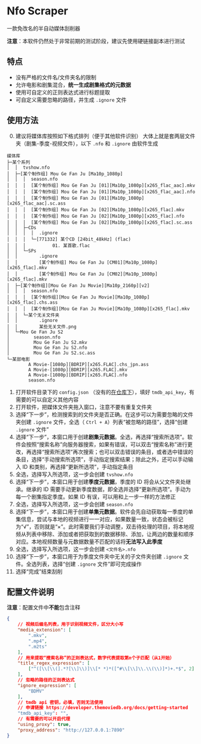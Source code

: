 # Nfo Scraper

一款免改名的半自动媒体刮削器

**注意**：本软件仍然处于非常前期的测试阶段，建议先使用硬链接副本进行测试

## 特点
- 没有严格的文件名/文件夹名的限制
- 允许电影和剧集混合，**统一生成剧集格式的元数据**
- 使用可自定义的正则表达式进行标题提取
- 可自定义需要忽略的路径，并生成 ```.ignore``` 文件

## 使用方法

0. 建议将媒体库按照如下格式排列（便于其他软件识别）
大体上就是套两层文件夹（剧集-季度-视频文件），以下 ```.nfo``` 和 ```.ignore``` 由软件生成

```
媒体库
├─某个系列
│  │  tvshow.nfo
│  ├─[某个制作组] Mou Ge Fan Ju [Ma10p_1080p]
│  │  │  season.nfo
│  │  │  [某个制作组] Mou Ge Fan Ju [01][Ma10p_1080p][x265_flac_aac].mkv
│  │  │  [某个制作组] Mou Ge Fan Ju [01][Ma10p_1080p][x265_flac_aac].nfo
│  │  │  [某个制作组] Mou Ge Fan Ju [01][Ma10p_1080p][x265_flac_aac].sc.ass
│  │  │  [某个制作组] Mou Ge Fan Ju [02][Ma10p_1080p][x265_flac].mkv
│  │  │  [某个制作组] Mou Ge Fan Ju [02][Ma10p_1080p][x265_flac].nfo
│  │  │  [某个制作组] Mou Ge Fan Ju [02][Ma10p_1080p][x265_flac].sc.ass
│  │  ├─CDs
│  │  │  │  .ignore
│  │  │  └─[771332] 某个CD [24bit_48kHz] (flac)
│  │  │          01. 某首歌.flac
│  │  └─SPs
│  │        .ignore
│  │        [某个制作组] Mou Ge Fan Ju [CM01][Ma10p_1080p][x265_flac].mkv
│  │        [某个制作组] Mou Ge Fan Ju [CM02][Ma10p_1080p][x265_flac].mkv
│  ├─[某个制作组][Mou Ge Fan Ju Movie][Ma10p_2160p][v2]
│  │  │  season.nfo
│  │  │  [某个制作组][Mou Ge Fan Ju Movie][Ma10p_1080p][x265_flac].chs.ass
│  │  │  [某个制作组][Mou Ge Fan Ju Movie][Ma10p_1080p][x265_flac].mkv
│  │  └─某个无关文件夹
│  │        .ignore
│  │        某些无关文件.png
│  └─Mou Ge Fan Ju S2
│         season.nfo
│         Mou Ge Fan Ju S2.mkv
│         Mou Ge Fan Ju S2.nfo
│         Mou Ge Fan Ju S2.sc.ass
└─某部电影
        A Movie-[1080p][BDRIP][x265.FLAC].chs_jpn.ass
        A Movie-[1080p][BDRIP][x265.FLAC].mkv
        A Movie-[1080p][BDRIP][x265.FLAC].nfo
        season.nfo
```
1. 打开软件目录下的 ```config.json``` （没有的[在仓库下](https://github.com/spr-equinox/nfo_scraper/raw/master/nfo_scraper/config.json)），填好 ```tmdb_api_key```，有需要的可以自定义其他内容
1. 打开软件，把媒体文件夹拖入窗口，注意不要有重复文件夹
1. 选择“下一步”，检测搜索到的文件夹是否正确。在这步可以为需要忽略的文件夹创建 ```.ignore``` 文件，全选（ ```Ctrl + A```）列表“被忽略的路径”，选择“创建 ```.ignore``` 文件”
1. 选择“下一步”，本窗口用于创建**剧集元数据**。全选，再选择“搜索所选项”。软件会按照“搜索名称”向服务器搜索，如果有错误，可以双击“搜索名称”进行更改，再选择“搜索所选项”再次搜索；也可以双击错误的条目，或者选中错误的条目，选择“手动搜索所选项”，手动指定搜索结果；除此之外，还可以手动输入 ID 和类别，再选择“更新所选项”，手动指定条目
1. 全选，选择写入所选项，这一步会创建 ```tvshow.nfo``` 
1. 选择“下一步”，本窗口用于创建**季度元数据**，季度的 ID 将会从父文件夹处继承。继承的 ID 需要手动更新季度数据，即全选并选择“更新所选项”。手动为每一个剧集指定季度。如果 ID 有误，可以用和上一步一样的方法修正
1. 全选，选择写入所选项，这一步会创建 ```season.nfo``` 
1. 选择“下一步”，本窗口用于创建**单集元数据**。软件会先自动获取每一季度的单集信息，尝试与本地的视频进行一一对应，如果数量一致，状态会被标记为“√”，否则就是“×”。此时需要我们手动调整，双击待处理的项目，将本地视频从列表中移除、添加或者把获取到的数据移除、添加，让两边的数量和顺序对应。本地视频数量与元数据数量不匹配的话将**无法写入此季度**
1. 全选，选择写入所选项，这一步会创建 ```<文件名>.nfo``` 
1. 选择“下一步”，本窗口用于为季度文件夹中无关的子文件夹创建 ```.ignore``` 文件。全选列表，选择“创建 ```.ignore``` 文件”即可完成操作
1. 选择“完成”结束刮削

## 配置文件说明

**注意**：配置文件中**不能**包含注释

```json
{
	// 视频后缀名列表，用于识别视频文件，区分大小写
	"media_extension": [
		".mkv",
		".mp4",
		".m2ts"
	],
	// 用来提取“搜索名称”的正则表达式，数字代表提取第n个子匹配（从1开始）
	"title_regex_expression": [
		["^([\\[\\(].*?[\\]\\)]\\[* *)*([^#\\[\\]\\.\\(\\)]*)+.*$", 2]
	],
	// 忽略的路径的正则表达式
	"ignore_expression": [
		"BDMV"
	],
	// tmdb api 密钥，必填，否则无法使用
	// 申请链接 https://developer.themoviedb.org/docs/getting-started
	"tmdb_api_key": "",
	// 有需要的可以开启代理
	"using_proxy": true,
	"proxy_address": "http://127.0.0.1:7890"
}
```

